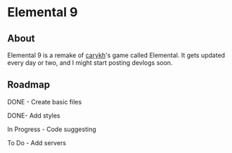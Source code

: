 # Elemental 9
<!DOCTYPE html>
<html>
  <h2>About</h2>
  <p>Elemental 9 is a remake of <a href="https://www.youtube.com/user/carykh" target="blank">carykh</a>'s game called Elemental.
  It gets updated every day or two, and I might start posting devlogs soon.</p>
  <h2>Roadmap</h2>
    <p>DONE - Create basic files</p>
    <p>DONE- Add styles</p>
    <p>In Progress - Code suggesting</p>
    <p>To Do - Add servers</p>
